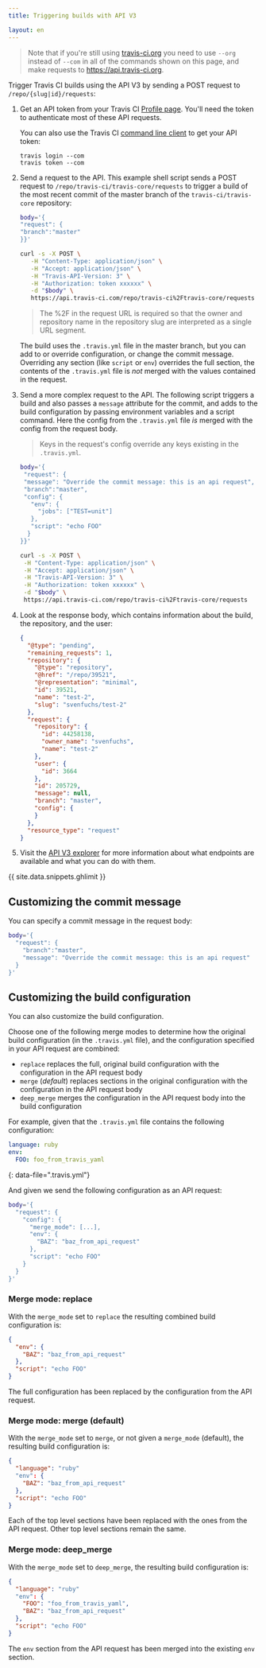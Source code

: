 ```yaml
---
title: Triggering builds with API V3

layout: en
---
```


> Note that if you're still using [travis-ci.org](http://www.travis-ci.org) you need to use `--org` instead of `--com` in all of the commands shown on this page, and make requests to https://api.travis-ci.org.

Trigger Travis CI builds using the API V3 by sending a POST request to `/repo/{slug|id}/requests`:

1. Get an API token from your Travis CI [Profile page](https://travis-ci.com/profile). You'll need the token to authenticate most of these API requests.

   You can also use the Travis CI [command line client](https://github.com/travis-ci/travis.rb#readme)
   to get your API token:

   ```
   travis login --com
   travis token --com
   ```

2. Send a request to the API. This example shell script sends a POST request to
   `/repo/travis-ci/travis-core/requests` to trigger a build of the most recent
   commit of the master branch of the `travis-ci/travis-core` repository:

   ```bash
   body='{
   "request": {
   "branch":"master"
   }}'

   curl -s -X POST \
      -H "Content-Type: application/json" \
      -H "Accept: application/json" \
      -H "Travis-API-Version: 3" \
      -H "Authorization: token xxxxxx" \
      -d "$body" \
      https://api.travis-ci.com/repo/travis-ci%2Ftravis-core/requests
   ```

   > The %2F in the request URL is required so that the owner and repository
     name in the repository slug are interpreted as a single URL segment.


   The build uses the `.travis.yml` file in the master branch, but you can add to
   or override configuration, or change the commit message. Overriding any section
   (like `script` or `env`) overrides the full section, the contents of the
   `.travis.yml` file is *not* merged with the values contained in the request.

3. Send a more complex request to the API. The following script triggers a build
   and also passes a `message` attribute for the commit, and adds to the build
   configuration by passing environment variables and a script command. Here the
   config from the `.travis.yml` file *is* merged with the config from the request body.

   > Keys in the request's config override any keys existing in the `.travis.yml`.

   ```bash
   body='{
    "request": {
    "message": "Override the commit message: this is an api request",
    "branch":"master",
    "config": {
      "env": {
        "jobs": ["TEST=unit"]
      },
      "script": "echo FOO"
     }
   }}'

   curl -s -X POST \
    -H "Content-Type: application/json" \
    -H "Accept: application/json" \
    -H "Travis-API-Version: 3" \
    -H "Authorization: token xxxxxx" \
    -d "$body" \
    https://api.travis-ci.com/repo/travis-ci%2Ftravis-core/requests
   ```

4. Look at the response body, which contains information about the build, the
   repository, and the user:

   ```json
   {
     "@type": "pending",
     "remaining_requests": 1,
     "repository": {
       "@type": "repository",
       "@href": "/repo/39521",
       "@representation": "minimal",
       "id": 39521,
       "name": "test-2",
       "slug": "svenfuchs/test-2"
     },
     "request": {
       "repository": {
         "id": 44258138,
         "owner_name": "svenfuchs",
         "name": "test-2"
       },
       "user": {
         "id": 3664
       },
       "id": 205729,
       "message": null,
       "branch": "master",
       "config": {
       }
     },
     "resource_type": "request"
   }
   ```

5. Visit the [API V3 explorer](https://developer.travis-ci.com/) for more information
   about what endpoints are available and what you can do with them.

{{ site.data.snippets.ghlimit }}

## Customizing the commit message

You can specify a commit message in the request body:

```bash
body='{
  "request": {
    "branch":"master",
    "message": "Override the commit message: this is an api request"
  }
}'
```

## Customizing the build configuration

You can also customize the build configuration.

Choose one of the following merge modes to determine how the original build configuration (in the `.travis.yml` file), and the configuration specified in your API request are combined:

* `replace` replaces the full, original build configuration with the configuration in the API request body
* `merge` (*default*) replaces sections in the original configuration with the configuration in the API request body
* `deep_merge` merges the configuration in the API request body into the build configuration

For example, given that the `.travis.yml` file contains the following configuration:

```yaml
language: ruby
env:
  FOO: foo_from_travis_yaml
```
{: data-file=".travis.yml"}

And given we send the following configuration as an API request:

```bash
body='{
  "request": {
    "config": {
      "merge_mode": [...],
      "env": {
        "BAZ": "baz_from_api_request"
      },
      "script": "echo FOO"
    }
  }
}'
```

### Merge mode: replace

With the `merge_mode` set to `replace` the resulting combined build configuration is:

```json
{
  "env": {
    "BAZ": "baz_from_api_request"
  },
  "script": "echo FOO"
}
```

The full configuration has been replaced by the configuration from the API request.

### Merge mode: merge (default)

With the `merge_mode` set to `merge`, or not given a `merge_mode` (default), the resulting build configuration is:

```json
{
  "language": "ruby"
  "env": {
    "BAZ": "baz_from_api_request"
  },
  "script": "echo FOO"
}
```

Each of the top level sections have been replaced with the ones from
 the API request. Other top level sections remain the same.

### Merge mode: deep_merge

With the `merge_mode` set to `deep_merge`, the resulting build configuration is:

```json
{
  "language": "ruby"
  "env": {
    "FOO": "foo_from_travis_yaml",
    "BAZ": "baz_from_api_request"
  },
  "script": "echo FOO"
}
```

The `env` section from the API request has been merged into the existing `env` section.
